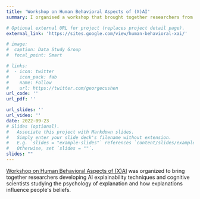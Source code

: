 ```yaml
---
title: 'Workshop on Human Behavioral Aspects of (X)AI'
summary: I organised a workshop that brought together researchers from machine learning and cognitive science to discuss the behavioral aspects of explainable AI.

# Optional external URL for project (replaces project detail page).
external_link: 'https://sites.google.com/view/human-behavioral-xai/'

# image:
#  caption: Data Study Group
#  focal_point: Smart

# links:
#  - icon: twitter
#    icon_pack: fab
#    name: Follow
#    url: https://twitter.com/georgecushen
url_code: ''
url_pdf: ''

url_slides: ''
url_video: ''
date: 2022-09-23
# Slides (optional).
#   Associate this project with Markdown slides.
#   Simply enter your slide deck's filename without extension.
#   E.g. `slides = "example-slides"` references `content/slides/example-slides.md`.
#   Otherwise, set `slides = ""`.
slides: ""
---
```


[Workshop on Human Behavioral Aspects of (X)AI](https://sites.google.com/view/human-behavioral-xai/) was organized to bring together researchers developing AI explainability techniques and cognitive scientists studying the psychology of explanation and how explanations influence people's beliefs.
